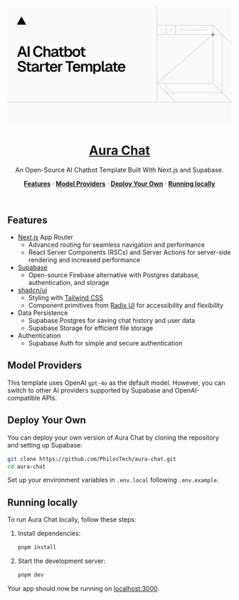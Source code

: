 <a href="https://github.com/PhilosTech/aura-chat">
  <img alt="Next.js 14 and App Router-ready AI chatbot." src="app/(chat)/opengraph-image.png">
  <h1 align="center">Aura Chat</h1>
</a>

<p align="center">
  An Open-Source AI Chatbot Template Built With Next.js and Supabase.
</p>

<p align="center">
  <a href="#features"><strong>Features</strong></a> ·
  <a href="#model-providers"><strong>Model Providers</strong></a> ·
  <a href="#deploy-your-own"><strong>Deploy Your Own</strong></a> ·
  <a href="#running-locally"><strong>Running locally</strong></a>
</p>
<br/>

## Features

- [Next.js](https://nextjs.org) App Router
  - Advanced routing for seamless navigation and performance
  - React Server Components (RSCs) and Server Actions for server-side rendering and increased performance
- [Supabase](https://supabase.com)
  - Open-source Firebase alternative with Postgres database, authentication, and storage
- [shadcn/ui](https://ui.shadcn.com)
  - Styling with [Tailwind CSS](https://tailwindcss.com)
  - Component primitives from [Radix UI](https://radix-ui.com) for accessibility and flexibility
- Data Persistence
  - Supabase Postgres for saving chat history and user data
  - Supabase Storage for efficient file storage
- Authentication
  - Supabase Auth for simple and secure authentication

## Model Providers

This template uses OpenAI `gpt-4o` as the default model. However, you can switch to other AI providers supported by Supabase and OpenAI-compatible APIs.

## Deploy Your Own

You can deploy your own version of Aura Chat by cloning the repository and setting up Supabase:

```bash
git clone https://github.com/PhilosTech/aura-chat.git
cd aura-chat
```

Set up your environment variables in `.env.local` following `.env.example`.

## Running locally

To run Aura Chat locally, follow these steps:

1. Install dependencies:
   ```bash
   pnpm install
   ```
2. Start the development server:
   ```bash
   pnpm dev
   ```

Your app should now be running on [localhost:3000](http://localhost:3000/).